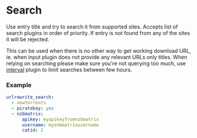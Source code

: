 # Search

Use entry title and try to search it from supported sites. Accepts list of search plugins in order of priority. If entry is not found from any of the sites it will be rejected.

This can be used when there is no other way to get working download URL, ie. when input plugin does not provide any relevant URLs only titles. When relying on searching please make sure you're not querying too much, use [interval](/Plugins/interval) plugin to limit searches between few hours.

### Example

```yaml
urlrewrite_search:
  - newtorrents
  - piratebay: yes
  - nzbmatrix:
      apikey: myapikeyfromnzbmatrix
      username: myznbmatrixusername
      catid: 2
```
